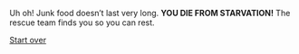 Uh oh! Junk food doesn’t last very long. **YOU DIE FROM STARVATION!** The rescue team finds you so you can rest.

[Start over](../intro/beginning.md)
